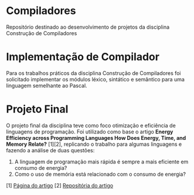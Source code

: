 # Compiladores
Repositório destinado ao desenvolvimento de projetos da disciplina Construção de Compiladores

# Implementação de Compilador
Para os trabalhos práticos da disciplina Construção de Compiladores foi solicitado implementar os módulos
léxico, sintático e semântico para uma linguagem semelhante ao Pascal.

# Projeto Final
O projeto final da disciplina teve como foco otimização e eficiência de linguagens de programação.
Foi utilizado como base o artigo __Energy Efficiency across Programming Languages How Does Energy, Time, and Memory Relate?__ [1][2], replicando o trabalho para algumas linguagens e fazendo a análise de
duas questões: 
1. A linguagem de programação mais rápida é sempre a mais eficiente em consumo de energia?
2. Como o uso de memória está relacionado com o consumo de energia?

[1] [Página do artigo](https://sites.google.com/view/energy-efficiency-languages)
[2] [Repositória do artigo](https://github.com/greensoftwarelab/Energy-Languages)

